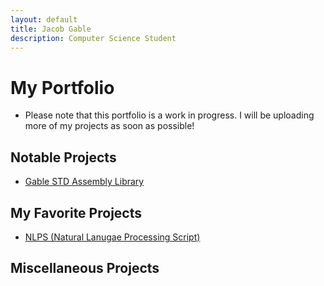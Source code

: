 ```yaml
---
layout: default
title: Jacob Gable
description: Computer Science Student
---
```


# My Portfolio
- Please note that this portfolio is a work in progress. I will be uploading more of my projects as soon as possible!
## Notable Projects
- [Gable STD Assembly Library](Projects/Gable-STD-ASM-Library.md)
## My Favorite Projects
- [NLPS (Natural Lanugae Processing Script)](Projects/NLPS.md)
## Miscellaneous Projects
